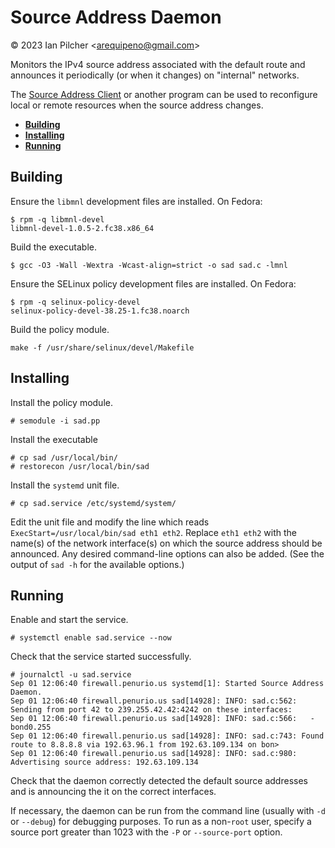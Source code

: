 # Source Address Daemon

&copy; 2023 Ian Pilcher <<arequipeno@gmail.com>>

Monitors the IPv4 source address associated with the default route and announces
it periodically (or when it changes) on "internal" networks.

The [Source Address Client](https://github.com/ipilcher/sac) or another program
can be used to reconfigure local or remote resources when the source address
changes.

* [**Building**](#building)
* [**Installing**](#installing)
* [**Running**](#running)

## Building

Ensure the `libmnl` development files are installed.  On Fedora:

```
$ rpm -q libmnl-devel
libmnl-devel-1.0.5-2.fc38.x86_64
```

Build the executable.

```
$ gcc -O3 -Wall -Wextra -Wcast-align=strict -o sad sad.c -lmnl
```

Ensure the SELinux policy development files are installed.  On Fedora:

```
$ rpm -q selinux-policy-devel
selinux-policy-devel-38.25-1.fc38.noarch
```

Build the policy module.

```
make -f /usr/share/selinux/devel/Makefile
```

## Installing

Install the policy module.

```
# semodule -i sad.pp
```

Install the executable

```
# cp sad /usr/local/bin/
# restorecon /usr/local/bin/sad
```

Install the `systemd` unit file.

```
# cp sad.service /etc/systemd/system/
```

Edit the unit file and modify the line which reads
`ExecStart=/usr/local/bin/sad eth1 eth2`.  Replace `eth1 eth2` with the name(s)
of the network interface(s) on which the source address should be announced.
Any desired command-line options can also be added.  (See the output of `sad -h`
for the available options.)

## Running

Enable and start the service.

```
# systemctl enable sad.service --now
```

Check that the service started successfully.

```
# journalctl -u sad.service
Sep 01 12:06:40 firewall.penurio.us systemd[1]: Started Source Address Daemon.
Sep 01 12:06:40 firewall.penurio.us sad[14928]: INFO: sad.c:562: Sending from port 42 to 239.255.42.42:4242 on these interfaces:
Sep 01 12:06:40 firewall.penurio.us sad[14928]: INFO: sad.c:566:   - bond0.255
Sep 01 12:06:40 firewall.penurio.us sad[14928]: INFO: sad.c:743: Found route to 8.8.8.8 via 192.63.96.1 from 192.63.109.134 on bon>
Sep 01 12:06:40 firewall.penurio.us sad[14928]: INFO: sad.c:980: Advertising source address: 192.63.109.134
```

Check that the daemon correctly detected the default source addresses and is
announcing the it on the correct interfaces.

If necessary, the daemon can be run from the command line (usually with `-d` or
`--debug`) for debugging purposes.  To run as a non-`root` user, specify a
source port greater than 1023 with the `-P` or `--source-port` option.
